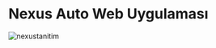 # Nexus Auto Web Uygulaması
![nexustanitim](https://github.com/user-attachments/assets/0cff153c-295d-4c8a-95fc-cfc0a8c000a0)

